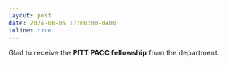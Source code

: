```yaml
---
layout: post
date: 2024-06-05 17:00:00-0400
inline: true
---
```


Glad to receive the **PITT PACC fellowship** from the department.